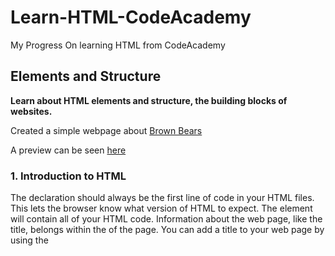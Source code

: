 # ****Learn-HTML-CodeAcademy****
My Progress On learning HTML from CodeAcademy


## Elements and Structure
__Learn about HTML elements and structure, the building blocks of websites.__

Created a simple webpage about [Brown Bears](https://github.com/kai-ion/Learn-HTML-CodeAcademy/tree/master/Brown%20Bears)

A preview can be seen [here](https://htmlpreview.github.io/?https://github.com/kai-ion/Learn-HTML-CodeAcademy/blob/master/Brown%20Bears/index.html)
  ### 1. Introduction to HTML
  The <!DOCTYPE html> declaration should always be the first line of code in your HTML files. This lets the browser know what version of HTML to expect.
The <html> element will contain all of your HTML code.
Information about the web page, like the title, belongs within the <head> of the page.
You can add a title to your web page by using the <title> element, inside of the head.
A webpage’s title appears in a browser’s tab.
Anchor tags (<a>) are used to link to internal pages, external pages or content on the same page.
You can create sections on a webpage and jump to them using <a> tags and adding ids to the elements you wish to jump to.
Whitespace between HTML elements helps make code easier to read while not changing how elements appear in the browser.
Indentation also helps make code easier to read. It makes parent-child relationships visible.
Comments are written in HTML using the following syntax: <!-- comment -->.
  ### 2. HTML Document Standards
